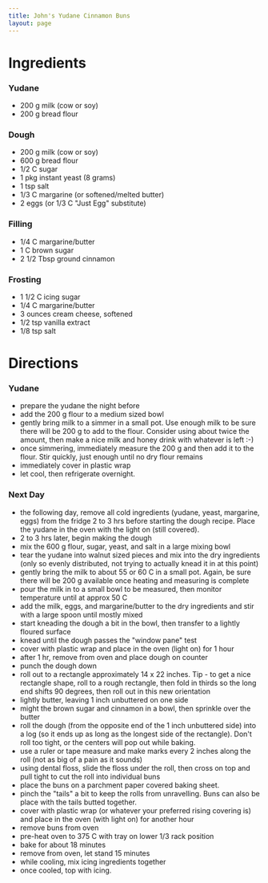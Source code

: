 ```yaml
---
title: John's Yudane Cinnamon Buns
layout: page
---
```


# Ingredients

### Yudane

- 200 g milk (cow or soy)
- 200 g bread flour

### Dough

- 200 g milk (cow or soy)
- 600 g bread flour
- 1/2 C sugar
- 1 pkg instant yeast (8 grams)
- 1 tsp salt
- 1/3 C margarine (or softened/melted butter)
- 2 eggs (or 1/3 C "Just Egg" substitute)


### Filling

- 1/4 C margarine/butter
- 1 C brown sugar
- 2 1/2 Tbsp ground cinnamon

### Frosting


- 1 1/2 C icing sugar
- 1/4 C margarine/butter
- 3 ounces cream cheese, softened
- 1/2 tsp vanilla extract
- 1/8 tsp salt


# Directions

### Yudane

- prepare the yudane the night before
- add the 200 g flour to a medium sized bowl
- gently bring milk to a simmer in a small pot.  Use enough milk to be sure there will be 200 g to add to the flour.  Consider using about twice the amount, then make a nice milk and honey drink with whatever is left :-)
- once simmering, immediately measure the 200 g and then add it to the flour.  Stir quickly, just enough until no dry flour remains
- immediately cover in plastic wrap
- let cool, then refrigerate overnight.

### Next Day

- the following day, remove all cold ingredients (yudane, yeast, margarine, eggs) from the fridge 2 to 3 hrs before starting the dough recipe.  Place the yudane in the oven with the light on (still covered).
- 2 to 3 hrs later, begin making the dough
- mix the 600 g flour, sugar, yeast, and salt in a large mixing bowl
- tear the yudane into walnut sized pieces and mix into the dry ingredients (only so evenly distributed, not trying to actually knead it in at this point)
- gently bring the milk to about 55 or 60 C in a small pot.  Again, be sure there will be 200 g available once heating and measuring is complete
- pour the milk in to a small bowl to be measured, then monitor temperature until at approx 50 C
- add the milk, eggs, and margarine/butter to the dry ingredients and stir with a large spoon until mostly mixed
- start kneading the dough a bit in the bowl, then transfer to a lightly floured surface
- knead until the dough passes the "window pane" test
- cover with plastic wrap and place in the oven (light on) for 1 hour
- after 1 hr, remove from oven and place dough on counter
- punch the dough down
- roll out to a rectangle approximately 14 x 22 inches.  Tip - to get a nice rectangle shape, roll to a rough rectangle, then fold in thirds so the long end shifts 90 degrees, then roll out in this new orientation
- lightly butter, leaving 1 inch unbuttered on one side 
- might the brown sugar and cinnamon  in a bowl, then sprinkle over the butter
- roll the dough (from the opposite end of the 1 inch unbuttered side) into a log (so it ends up as long as the longest side of the rectangle).  Don't roll too tight, or the centers will pop out while baking.
- use a ruler or tape measure and make marks every 2 inches along the roll (not as big of a pain as it sounds)
- using dental floss, slide the floss under the roll, then cross on top and pull tight to cut the roll into individual buns
- place the buns on a parchment paper covered baking sheet.
- pinch the "tails" a bit to keep the rolls from unravelling.  Buns can also be place with the tails butted together.
- cover with plastic wrap (or whatever your preferred rising covering is) and place in the oven (with light on) for another hour
- remove buns from oven
- pre-heat oven to 375 C with tray on lower 1/3 rack position
- bake for about 18 minutes
- remove from oven, let stand 15 minutes
- while cooling, mix icing ingredients together
- once cooled, top with icing.
